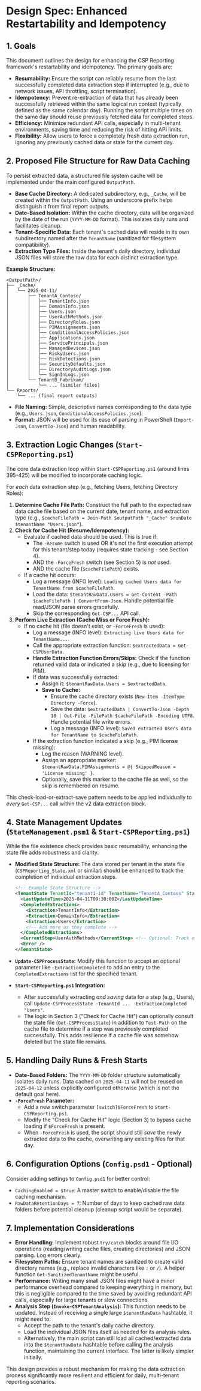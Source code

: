 # Design Spec: Enhanced Restartability and Idempotency

## 1. Goals

This document outlines the design for enhancing the CSP Reporting framework's restartability and idempotency. The primary goals are:

*   **Resumability:** Ensure the script can reliably resume from the last successfully completed data extraction step if interrupted (e.g., due to network issues, API throttling, script termination).
*   **Idempotency:** Prevent re-extraction of data that has already been successfully retrieved within the same logical run context (typically defined as the same calendar day). Running the script multiple times on the same day should reuse previously fetched data for completed steps.
*   **Efficiency:** Minimize redundant API calls, especially in multi-tenant environments, saving time and reducing the risk of hitting API limits.
*   **Flexibility:** Allow users to force a completely fresh data extraction run, ignoring any previously cached data or state for the current day.

## 2. Proposed File Structure for Raw Data Caching

To persist extracted data, a structured file system cache will be implemented under the main configured `OutputPath`.

*   **Base Cache Directory:** A dedicated subdirectory, e.g., `_Cache`, will be created within the `OutputPath`. Using an underscore prefix helps distinguish it from final report outputs.
*   **Date-Based Isolation:** Within the cache directory, data will be organized by the date of the run (`YYYY-MM-DD` format). This isolates daily runs and facilitates cleanup.
*   **Tenant-Specific Data:** Each tenant's cached data will reside in its own subdirectory named after the `TenantName` (sanitized for filesystem compatibility).
*   **Extraction Type Files:** Inside the tenant's daily directory, individual JSON files will store the raw data for each distinct extraction type.

**Example Structure:**

```
<OutputPath>/
├── _Cache/
│   └── 2025-04-11/
│       ├── TenantA_Contoso/
│       │   ├── TenantInfo.json
│       │   ├── DomainInfo.json
│       │   ├── Users.json
│       │   ├── UserAuthMethods.json
│       │   ├── DirectoryRoles.json
│       │   ├── PIMAssignments.json
│       │   ├── ConditionalAccessPolicies.json
│       │   ├── Applications.json
│       │   ├── ServicePrincipals.json
│       │   ├── ManagedDevices.json
│       │   ├── RiskyUsers.json
│       │   ├── RiskDetections.json
│       │   ├── SecurityDefaults.json
│       │   ├── DirectoryAuditLogs.json
│       │   └── SignInLogs.json
│       └── TenantB_Fabrikam/
│           └── ... (similar files)
└── Reports/
    └── ... (final report outputs)
```

*   **File Naming:** Simple, descriptive names corresponding to the data type (e.g., `Users.json`, `ConditionalAccessPolicies.json`).
*   **Format:** JSON will be used for its ease of parsing in PowerShell (`Import-Json`, `ConvertTo-Json`) and human readability.

## 3. Extraction Logic Changes (`Start-CSPReporting.ps1`)

The core data extraction loop within `Start-CSPReporting.ps1` (around lines 395-425) will be modified to incorporate caching logic.

For *each* data extraction step (e.g., fetching Users, fetching Directory Roles):

1.  **Determine Cache File Path:** Construct the full path to the expected raw data cache file based on the current date, tenant name, and extraction type (e.g., `$cacheFilePath = Join-Path $outputPath "_Cache" $runDate $tenantName "Users.json"`).
2.  **Check for Cache Hit (Resume/Idempotency):**
    *   Evaluate if cached data should be used. This is true if:
        *   The `-Resume` switch is used OR it's not the first execution attempt for this tenant/step today (requires state tracking - see Section 4).
        *   AND the `-ForceFresh` switch (see Section 5) is *not* used.
        *   AND the cache file (`$cacheFilePath`) exists.
    *   If a cache hit occurs:
        *   Log a message (INFO level): `Loading cached Users data for TenantName from $cacheFilePath`.
        *   Load the data: `$tenantRawData.Users = Get-Content -Path $cacheFilePath | ConvertFrom-Json`. Handle potential file read/JSON parse errors gracefully.
        *   Skip the corresponding `Get-CSP...` API call.
3.  **Perform Live Extraction (Cache Miss or Force Fresh):**
    *   If no cache hit (file doesn't exist, or `-ForceFresh` is used):
        *   Log a message (INFO level): `Extracting live Users data for TenantName...`.
        *   Call the appropriate extraction function: `$extractedData = Get-CSPUserData`.
        *   **Handle Extraction Function Errors/Skips:** Check if the function returned valid data or indicated a skip (e.g., due to licensing for PIM).
        *   If data was successfully extracted:
            *   Assign it: `$tenantRawData.Users = $extractedData`.
            *   **Save to Cache:**
                *   Ensure the cache directory exists (`New-Item -ItemType Directory -Force`).
                *   Save the data: `$extractedData | ConvertTo-Json -Depth 10 | Out-File -FilePath $cacheFilePath -Encoding UTF8`. Handle potential file write errors.
                *   Log a message (INFO level): `Saved extracted Users data for TenantName to $cacheFilePath`.
        *   If the extraction function indicated a skip (e.g., PIM license missing):
            *   Log the reason (WARNING level).
            *   Assign an appropriate marker: `$tenantRawData.PIMAssignments = @{ SkippedReason = 'License missing' }`.
            *   Optionally, save this marker to the cache file as well, so the skip is remembered on resume.

This check-load-or-extract-save pattern needs to be applied individually to *every* `Get-CSP...` call within the v2 data extraction block.

## 4. State Management Updates (`StateManagement.psm1` & `Start-CSPReporting.ps1`)

While the file existence check provides basic resumability, enhancing the state file adds robustness and clarity.

*   **Modified State Structure:** The data stored per tenant in the state file (`CSPReporting_State.xml` or similar) should be enhanced to track the completion of individual extraction steps.

    ```xml
    <!-- Example State Structure -->
    <TenantState TenantId="tenant1-id" TenantName="TenantA_Contoso" Status="InProgress">
      <LastUpdateTime>2025-04-11T09:30:00Z</LastUpdateTime>
      <CompletedExtractions>
        <Extraction>TenantInfo</Extraction>
        <Extraction>DomainInfo</Extraction>
        <Extraction>Users</Extraction>
        <!-- Add more as they complete -->
      </CompletedExtractions>
      <CurrentStep>UserAuthMethods</CurrentStep> <!-- Optional: Track exact step -->
      <Error />
    </TenantState>
    ```

*   **`Update-CSPProcessState`:** Modify this function to accept an optional parameter like `-ExtractionCompleted` to add an entry to the `CompletedExtractions` list for the specified tenant.
*   **`Start-CSPReporting.ps1` Integration:**
    *   After successfully extracting *and saving* data for a step (e.g., Users), call `Update-CSPProcessState -TenantId ... -ExtractionCompleted "Users"`.
    *   The logic in Section 3 ("Check for Cache Hit") can optionally consult the state file (`Get-CSPProcessState`) in addition to `Test-Path` on the cache file to determine if a step was previously completed successfully. This adds resilience if a cache file was somehow deleted but the state file remains.

## 5. Handling Daily Runs & Fresh Starts

*   **Date-Based Folders:** The `YYYY-MM-DD` folder structure automatically isolates daily runs. Data cached on `2025-04-11` will not be reused on `2025-04-12` unless explicitly configured otherwise (which is not the default goal here).
*   **`-ForceFresh` Parameter:**
    *   Add a new switch parameter `[switch]$ForceFresh` to `Start-CSPReporting.ps1`.
    *   Modify the "Check for Cache Hit" logic (Section 3) to bypass cache loading if `$ForceFresh` is present.
    *   When `-ForceFresh` is used, the script should still *save* the newly extracted data to the cache, overwriting any existing files for that day.

## 6. Configuration Options (`Config.psd1` - Optional)

Consider adding settings to `Config.psd1` for better control:

*   `CachingEnabled = $true`: A master switch to enable/disable the file caching mechanism.
*   `RawDataRetentionDays = 7`: Number of days to keep cached raw data folders before potential cleanup (cleanup script would be separate).

## 7. Implementation Considerations

*   **Error Handling:** Implement robust `try/catch` blocks around file I/O operations (reading/writing cache files, creating directories) and JSON parsing. Log errors clearly.
*   **Filesystem Paths:** Ensure tenant names are sanitized to create valid directory names (e.g., replace invalid characters like `:` or `/`). A helper function `Get-SanitizedTenantName` might be useful.
*   **Performance:** Writing many small JSON files might have a minor performance overhead compared to keeping everything in memory, but this is negligible compared to the time saved by avoiding redundant API calls, especially for large tenants or slow connections.
*   **Analysis Step (`Invoke-CSPTenantAnalysis`):** This function needs to be updated. Instead of receiving a single large `$tenantRawData` hashtable, it might need to:
    *   Accept the path to the tenant's daily cache directory.
    *   Load the individual JSON files itself as needed for its analysis rules.
    *   Alternatively, the main script can still load all cached/extracted data into the `$tenantRawData` hashtable before calling the analysis function, maintaining the current interface. The latter is likely simpler initially.

This design provides a robust mechanism for making the data extraction process significantly more resilient and efficient for daily, multi-tenant reporting scenarios.